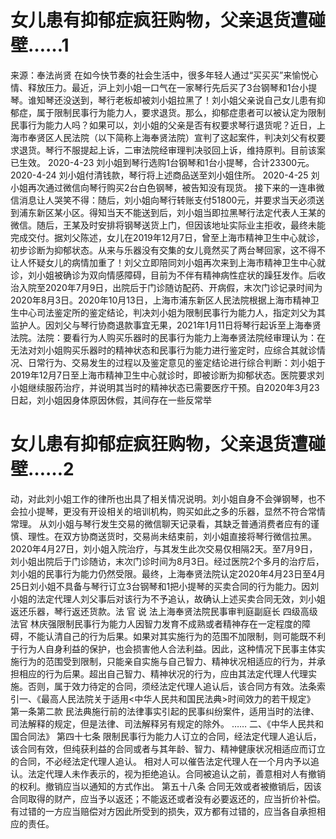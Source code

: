 # 女儿患有抑郁症疯狂购物，父亲退货遭碰壁……1

来源：奉法尚贤 在如今快节奏的社会生活中，很多年轻人通过“买买买”来愉悦心情、释放压力。最近，沪上刘小姐一口气在一家琴行先后买了3台钢琴和1台小提琴。谁知琴还没送到，琴行老板却被刘小姐拉黑了！刘小姐父亲说自己女儿患有抑郁症，属于限制民事行为能力人，要求退货。那么，抑郁症患者可以被认定为限制民事行为能力人吗？如果可以，刘小姐的父亲是否有权要求琴行退货呢？近日，上海市奉贤区人民法院（以下简称上海奉贤法院）宣判了这起案件，判决刘父有权要求退货。琴行不服提起上诉，二审法院经审理判决驳回上诉，维持原判。目前该案已生效。 2020-4-23 刘小姐到琴行选购1台钢琴和1台小提琴，合计23300元。  2020-4-24 刘小姐付清钱款，琴行将上述商品送至刘小姐住所。  2020-4-25 刘小姐再次通过微信向琴行购买2台白色钢琴，被告知没有现货。 接下来的一连串微信消息让人哭笑不得：随后，刘小姐向琴行转账支付51800元，并要求当天必须送到浦东新区某小区。得知当天不能送到后，刘小姐当即拉黑琴行法定代表人王某的微信。随后，王某及时安排将钢琴送货上门，但因该地址实际业主拒收，最终未能完成交付。据刘父陈述，女儿在2019年12月7日，曾至上海市精神卫生中心就诊，初步诊断为抑郁状态。从来与乐器没有交集的女儿竟然买了两台琴回家，这不得不让人怀疑女儿的病情加重了！刘父立即陪同刘小姐再次来到上海市精神卫生中心就诊，刘小姐被确诊为双向情感障碍，目前为不伴有精神病性症状的躁狂发作。后收治入院至2020年7月9日，出院后于门诊随访配药、开病假，末次门诊记录时间为2020年8月3日。2020年10月13日，上海市浦东新区人民法院根据上海市精神卫生中心司法鉴定所的鉴定结论，判决刘小姐为限制民事行为能力人，指定刘父为其监护人。因刘父与琴行协商退款事宜无果，2021年1月11日将琴行起诉至上海奉贤法院。法院：要看行为人购买乐器时的民事行为能力上海奉贤法院经审理认为：在无法对刘小姐购买乐器时的精神状态和民事行为能力进行鉴定时，应综合其就诊情况、日常行为、交易发生的过程以及鉴定意见的鉴定结论进行综合判断：刘小姐于2019年12月7日至上海市精神卫生中心就诊时，即被诊断为抑郁状态。医院要求刘小姐继续服药治疗，并说明其当时的精神状态已需要医疗干预。自2020年3月23日起，刘小姐因身体原因休假，其间存在一些反常举

# 女儿患有抑郁症疯狂购物，父亲退货遭碰壁……2

动，对此刘小姐工作的律所也出具了相关情况说明。刘小姐自身不会弹钢琴，也不会拉小提琴，更没有开设相关的培训机构，购买如此之多的乐器，显然不符合常情常理。   从刘小姐与琴行发生交易的微信聊天记录看，其缺乏普通消费者应有的谨慎、理性。在双方协商送货时，交易尚未结束前，刘小姐直接将琴行微信拉黑。2020年4月27日，刘小姐入院治疗，与其发生此次交易仅相隔2天。至7月9日，刘小姐出院后于门诊随访，末次门诊时间为8月3日。经过医院2个多月的治疗后，刘小姐的民事行为能力仍然受限。最终，上海奉贤法院认定2020年4月23日至4月25日刘小姐不具备与琴行订立3台钢琴和1把小提琴的买卖合同的行为能力。因刘小姐的法定代理人刘父事后对该行为不予追认，故确认上述买卖合同无效，刘小姐返还乐器，琴行返还货款。法 官 说 法上海奉贤法院民事审判庭副庭长 四级高级法官 林庆强限制民事行为能力人因智力发育不成熟或者精神存在一定程度的障碍，不能认清自己的行为后果。如果对其实施行为的范围不加限制，则可能既不利于行为人自身利益的保护，也会损害他人合法利益。因此，这种情况下民事主体实施行为的范围受到限制，只能亲自实施与自己智力、精神状况相适应的行为，并承担相应的行为后果。超出自己智力、精神状况的行为，应由其法定代理人代理实施。否则，属于效力待定的合同，须经法定代理人追认后，该合同方有效。法条索引一、《最高人民法院关于适用<中华人民共和国民法典>时间效力的若干规定》 第一条第二款 民法典施行前的法律事实引起的民事纠纷案件，适用当时的法律、司法解释的规定，但是法律、司法解释另有规定的除外。 …… 二、《中华人民共和国合同法》 第四十七条 限制民事行为能力人订立的合同，经法定代理人追认后，该合同有效，但纯获利益的合同或者与其年龄、智力、精神健康状况相适应而订立的合同，不必经法定代理人追认。 相对人可以催告法定代理人在一个月内予以追认。法定代理人未作表示的，视为拒绝追认。合同被追认之前，善意相对人有撤销的权利。撤销应当以通知的方式作出。 第五十八条 合同无效或者被撤销后，因该合同取得的财产，应当予以返还；不能返还或者没有必要返还的，应当折价补偿。有过错的一方应当赔偿对方因此所受到的损失，双方都有过错的，应当各自承担相应的责任。

